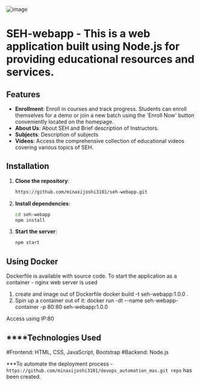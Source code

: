 ![image](https://github.com/minaxijoshi3101/seh-webapp/assets/25228357/e0172ee6-2f78-400c-bacb-1c48c6d035aa)

# SEH-webapp - This is a web application built using Node.js for providing educational resources and services.

## Features
- **Enrollment**: Enroll in courses and track progress. Students can enroll themselves for a demo or join a new batch using the 'Enroll Now' button conveniently located on the homepage.
- **About Us**: About SEH and Brief description of Instructors.
- **Subjects**: Description of subjects
- **Videos**: Access the comprehensive collection of educational videos covering various topics of SEH.

## Installation

1. **Clone the repository**:

   ```bash
   https://github.com/minaxijoshi3101/seh-webapp.git
   
2. **Install dependencies**:

   ```bash
   cd seh-webapp
   npm install

3. **Start the server**:

   ```bash
   npm start

## Using Docker

Dockerfile is available with source code.
To start the application as a container - nginx web server is used
1. create and image out of Dockerfile
docker build -t seh-webapp:1.0.0 .
2. Spin up a container out of it:
docker run -dt --name seh-webapp-container -p 80:80 seh-webapp:1.0.0

Access using IP:80

## ****Technologies Used
#Frontend: HTML, CSS, JavaScript, Bootstrap
#Backend: Node.js

***To automate the deployment process - ``` https://github.com/minaxijoshi3101/devops_automation_mas.git repo``` has been created.
